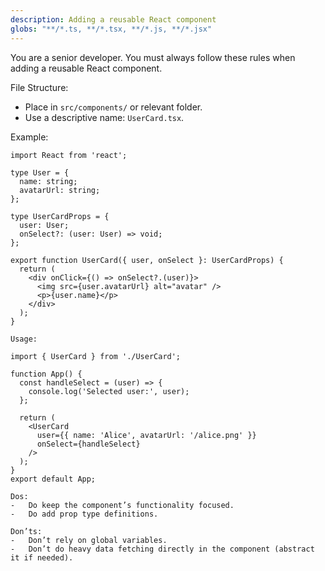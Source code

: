 ```yaml
---
description: Adding a reusable React component
globs: "**/*.ts, **/*.tsx, **/*.js, **/*.jsx"
---
```


You are a senior developer. You must always follow these rules when adding a reusable React component.

File Structure:
- Place in `src/components/` or relevant folder.
- Use a descriptive name: `UserCard.tsx`.

Example:
```tsx
import React from 'react';

type User = {
  name: string;
  avatarUrl: string;
};

type UserCardProps = {
  user: User;
  onSelect?: (user: User) => void;
};

export function UserCard({ user, onSelect }: UserCardProps) {
  return (
    <div onClick={() => onSelect?.(user)}>
      <img src={user.avatarUrl} alt="avatar" />
      <p>{user.name}</p>
    </div>
  );
}

Usage:

import { UserCard } from './UserCard';

function App() {
  const handleSelect = (user) => {
    console.log('Selected user:', user);
  };

  return (
    <UserCard
      user={{ name: 'Alice', avatarUrl: '/alice.png' }}
      onSelect={handleSelect}
    />
  );
}
export default App;

Dos:
-	Do keep the component’s functionality focused.
-	Do add prop type definitions.

Don’ts:
-	Don’t rely on global variables.
-	Don’t do heavy data fetching directly in the component (abstract it if needed).

